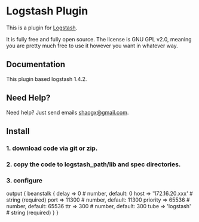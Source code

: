 # Logstash Plugin

This is a plugin for [Logstash](https://github.com/elasticsearch/logstash).

It is fully free and fully open source. The license is GNU GPL v2.0, meaning you are pretty much free to use it however you want in whatever way.

## Documentation

This plugin based logstash 1.4.2.

## Need Help?

Need help? Just send emails shaogx@gmail.com.

## Install

### 1. download code via git or zip.

### 2. copy the code to logstash_path/lib and spec directories.

### 3. configure

output {
				beanstalk {
					delay => 0 # number, default: 0
					host => '172.16.20.xxx' # string (required)
					port => 11300 # number, default: 11300
					priority => 65536 # number, default: 65536
					ttr => 300 # number, default: 300
					tube => 'logstash' # string (required)
				}
}



